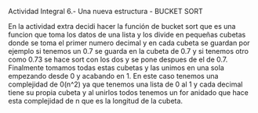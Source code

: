 
Actividad Integral 6.- Una nueva estructura - BUCKET SORT

En la actividad extra decidi hacer la función de bucket sort que es una funcion que toma los datos de una lista y los divide en pequeñas cubetas donde se toma el
primer numero decimal y en cada cubeta se guardan por ejemplo si tenemos un 0.7 se guarda en la cubeta de 0.7 y si tenemos otro como 0.73 se hace sort con los 
dos y se pone despues de el de 0.7. Finalmente tomamos todas estas cubetas y las unimos en una sola empezando desde 0 y acabando en 1. En este caso tenemos una 
complejidad de 0(n^2) ya que tenemos una lista de 0 al 1 y cada decimal tiene su propia cubeta y al unirlos todos tenemos un for anidado que hace esta complejidad
de n que es la longitud de la cubeta.
